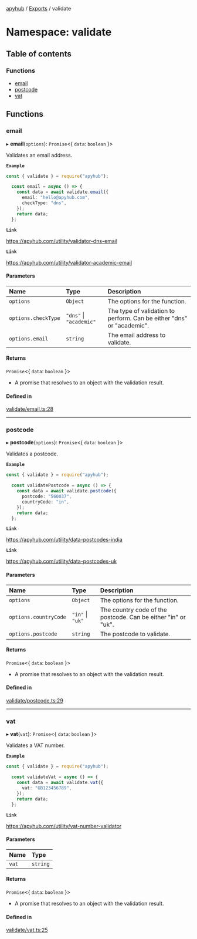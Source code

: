 [apyhub](../README.md) / [Exports](../modules.md) / validate

# Namespace: validate

## Table of contents

### Functions

- [email](validate.md#email)
- [postcode](validate.md#postcode)
- [vat](validate.md#vat)

## Functions

### email

▸ **email**(`options`): `Promise`<{ `data`: `boolean`  }\>

Validates an email address.

**`Example`**

```ts
const { validate } = require("apyhub");

  const email = async () => {
    const data = await validate.email({
      email: "hello@apyhub.com",
      checkType: "dns",
    });
    return data;
  };
```

**`Link`**

https://apyhub.com/utility/validator-dns-email

**`Link`**

https://apyhub.com/utility/validator-academic-email

#### Parameters

| Name | Type | Description |
| :------ | :------ | :------ |
| `options` | `Object` | The options for the function. |
| `options.checkType` | ``"dns"`` \| ``"academic"`` | The type of validation to perform. Can be either "dns" or "academic". |
| `options.email` | `string` | The email address to validate. |

#### Returns

`Promise`<{ `data`: `boolean`  }\>

- A promise that resolves to an object
  with the validation result.

#### Defined in

[validate/email.ts:28](https://github.com/apyhub/apyhub.js/blob/16344fa/src/validate/email.ts#L28)

___

### postcode

▸ **postcode**(`options`): `Promise`<{ `data`: `boolean`  }\>

Validates a postcode.

**`Example`**

```ts
const { validate } = require("apyhub");

  const validatePostcode = async () => {
    const data = await validate.postcode({
      postcode: "560037",
      countryCode: "in",
    });
    return data;
  };
```

**`Link`**

https://apyhub.com/utility/data-postcodes-india

**`Link`**

https://apyhub.com/utility/data-postcodes-uk

#### Parameters

| Name | Type | Description |
| :------ | :------ | :------ |
| `options` | `Object` | The options for the function. |
| `options.countryCode` | ``"in"`` \| ``"uk"`` | The country code of the postcode. Can be either "in" or "uk". |
| `options.postcode` | `string` | The postcode to validate. |

#### Returns

`Promise`<{ `data`: `boolean`  }\>

- A promise that resolves to an object
  with the validation result.

#### Defined in

[validate/postcode.ts:29](https://github.com/apyhub/apyhub.js/blob/16344fa/src/validate/postcode.ts#L29)

___

### vat

▸ **vat**(`vat`): `Promise`<{ `data`: `boolean`  }\>

Validates a VAT number.

**`Example`**

```ts
const { validate } = require("apyhub");

  const validateVat = async () => {
    const data = await validate.vat({
      vat: "GB123456789",
    });
    return data;
  };
```

**`Link`**

https://apyhub.com/utility/vat-number-validator

#### Parameters

| Name | Type |
| :------ | :------ |
| `vat` | `string` |

#### Returns

`Promise`<{ `data`: `boolean`  }\>

- A promise that resolves to an object
  with the validation result.

#### Defined in

[validate/vat.ts:25](https://github.com/apyhub/apyhub.js/blob/16344fa/src/validate/vat.ts#L25)
